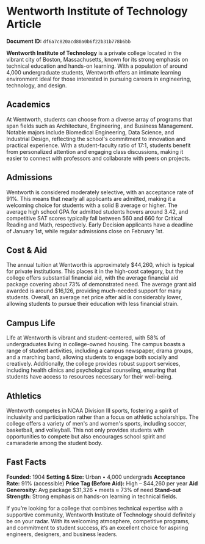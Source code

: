 # Wentworth Institute of Technology Article

**Document ID:** `df6a7c820acd80a0b6f22b31b778b6bb`

**Wentworth Institute of Technology** is a private college located in the vibrant city of Boston, Massachusetts, known for its strong emphasis on technical education and hands-on learning. With a population of around 4,000 undergraduate students, Wentworth offers an intimate learning environment ideal for those interested in pursuing careers in engineering, technology, and design.

## Academics
At Wentworth, students can choose from a diverse array of programs that span fields such as Architecture, Engineering, and Business Management. Notable majors include Biomedical Engineering, Data Science, and Industrial Design, reflecting the school's commitment to innovation and practical experience. With a student-faculty ratio of 17:1, students benefit from personalized attention and engaging class discussions, making it easier to connect with professors and collaborate with peers on projects.

## Admissions
Wentworth is considered moderately selective, with an acceptance rate of 91%. This means that nearly all applicants are admitted, making it a welcoming choice for students with a solid B average or higher. The average high school GPA for admitted students hovers around 3.42, and competitive SAT scores typically fall between 560 and 660 for Critical Reading and Math, respectively. Early Decision applicants have a deadline of January 1st, while regular admissions close on February 1st.

## Cost & Aid
The annual tuition at Wentworth is approximately $44,260, which is typical for private institutions. This places it in the high-cost category, but the college offers substantial financial aid, with the average financial aid package covering about 73% of demonstrated need. The average grant aid awarded is around $16,126, providing much-needed support for many students. Overall, an average net price after aid is considerably lower, allowing students to pursue their education with less financial strain.

## Campus Life
Life at Wentworth is vibrant and student-centered, with 58% of undergraduates living in college-owned housing. The campus boasts a range of student activities, including a campus newspaper, drama groups, and a marching band, allowing students to engage both socially and creatively. Additionally, the college provides robust support services, including health clinics and psychological counseling, ensuring that students have access to resources necessary for their well-being.

## Athletics
Wentworth competes in NCAA Division III sports, fostering a spirit of inclusivity and participation rather than a focus on athletic scholarships. The college offers a variety of men's and women's sports, including soccer, basketball, and volleyball. This not only provides students with opportunities to compete but also encourages school spirit and camaraderie among the student body.

## Fast Facts
**Founded:** 1904
**Setting & Size:** Urban • 4,000 undergrads
**Acceptance Rate:** 91% (accessible)
**Price Tag (Before Aid):** High – $44,260 per year
**Aid Generosity:** Avg package $31,326 • meets ≈ 73% of need
**Stand-out Strength:** Strong emphasis on hands-on learning in technical fields.

If you’re looking for a college that combines technical expertise with a supportive community, Wentworth Institute of Technology should definitely be on your radar. With its welcoming atmosphere, competitive programs, and commitment to student success, it’s an excellent choice for aspiring engineers, designers, and business leaders.
